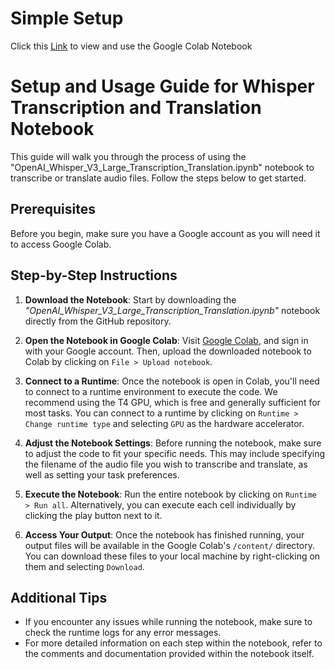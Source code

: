 # Simple Setup
Click this [Link](https://colab.research.google.com/drive/1CKo23G7kX_tOzwNK9J3xB5LoyrTy1hFl?usp=sharing) to view and use the Google Colab Notebook

# Setup and Usage Guide for Whisper Transcription and Translation Notebook

This guide will walk you through the process of using the "OpenAI_Whisper_V3_Large_Transcription_Translation.ipynb" notebook to transcribe or translate audio files. Follow the steps below to get started.

## Prerequisites

Before you begin, make sure you have a Google account as you will need it to access Google Colab.

## Step-by-Step Instructions

1. **Download the Notebook**: Start by downloading the *"OpenAI_Whisper_V3_Large_Transcription_Translation.ipynb"* notebook directly from the GitHub repository.

2. **Open the Notebook in Google Colab**: Visit [Google Colab](https://colab.research.google.com/), and sign in with your Google account. Then, upload the downloaded notebook to Colab by clicking on `File > Upload notebook`.

3. **Connect to a Runtime**: Once the notebook is open in Colab, you'll need to connect to a runtime environment to execute the code. We recommend using the T4 GPU, which is free and generally sufficient for most tasks. You can connect to a runtime by clicking on `Runtime > Change runtime type` and selecting `GPU` as the hardware accelerator.

4. **Adjust the Notebook Settings**: Before running the notebook, make sure to adjust the code to fit your specific needs. This may include specifying the filename of the audio file you wish to transcribe and translate, as well as setting your task preferences.

5. **Execute the Notebook**: Run the entire notebook by clicking on `Runtime > Run all`. Alternatively, you can execute each cell individually by clicking the play button next to it.

6. **Access Your Output**: Once the notebook has finished running, your output files will be available in the Google Colab's `/content/` directory. You can download these files to your local machine by right-clicking on them and selecting `Download`.

## Additional Tips

- If you encounter any issues while running the notebook, make sure to check the runtime logs for any error messages.
- For more detailed information on each step within the notebook, refer to the comments and documentation provided within the notebook itself.
